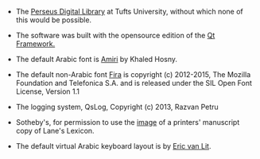 


* The [Perseus Digital Library](http://www.perseus.tufts.edu/hopper/) at Tufts University, without which none of this would be possible.

* The software was built with the opensource edition of the [Qt Framework.](http://qt-project.org)

* The default Arabic font is [Amiri](http://www.amirifont.org) by Khaled Hosny.

* The default non-Arabic font [Fira](https://github.com/mozilla/Fira) is copyright (c) 2012-2015, The Mozilla Foundation and Telefonica S.A. and is released under the SIL Open Font License, Version 1.1

* The logging system, QsLog, Copyright (c) 2013, Razvan Petru

* Sotheby's, for permission to use the [image](http://www.sothebys.com/en/auctions/ecatalogue/2014/arts-islamic-world-l14223/lot.59.html) of a printers' manuscript copy of Lane's Lexicon.

* The default virtual Arabic keyboard layout is by [Eric van Lit](http://digitalorientalist.com).
